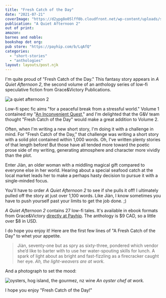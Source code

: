 ```yaml
---
title: "Fresh Catch of the Day"
date: "2021-07-21"
coverImage: "https://d2ypg8o05lff0b.cloudfront.net/wp-content/uploads/sites/3/2021/07/21222521/GV_AQA2_cover.jpg"
publication: "A Quiet Afternoon 2"
out of print:
amazon: 
barnes and noble: 
bookshop dot org:
pub store: "https://payhip.com/b/LqAfQ"
categories:
  - "short-stories"
  - "anthologies"
layout: layouts/post.njk
---
```


I'm quite proud of "Fresh Catch of the Day." This fantasy story appears in _A Quiet Afternoon 2_, the second volume of an anthology series of low-fi speculative fiction from Grace&Victory Publications.

![a quiet afternoon 2](https://d2ypg8o05lff0b.cloudfront.net/wp-content/uploads/sites/3/2021/07/21222521/GV_AQA2_cover.jpg)

Low-fi spec fic aims "for a peaceful break from a stressful world." Volume 1 contained my "[An Inconvenient Quest,](/creative-works/an-inconvenient-quest/)" and I'm delighted that the G&V team thought "Fresh Catch of the Day" would make a great addition to Volume 2.

Often, when I'm writing a new short story, I'm doing it with a challenge in mind. For "Fresh Catch of the Day," that challenge was writing a short story with a solid plot contained within 1,000 words. Oh, I've written plenty stories of that length before! But those have all tended more toward the poetic prose side of my writing, generating atmosphere and character more vividly than the plot.

Enter Jiàn, an older woman with a middling magical gift compared to everyone else in her world. Hearing about a special seafood catch at the local market leads her to make a perhaps hasty decision to pursue it with a single-minded focus.

You'll have to order _A Quiet Afternoon 2_ to see if she pulls it off! I ultimately pulled off the story at just over 1,100 words. Like Jiàn, I know sometimes you have to push yourself past your limits to get the job done. ;)

_A Quiet Afternoon 2_ contains 27 low-fi tales. It's available in ebook formats from Grace&Victory [directly at Payhip](https://payhip.com/b/LqAfQ). The anthology is $9 CAD, so a little over $8 in USD.

I do hope you enjoy it! Here are the first few lines of "A Fresh Catch of the Day" to whet your appetite.

> Jiàn, seventy-one but as spry as sixty-three, pondered which vendor she’d like to barter with to use her water-spouting skills for lunch. A spark of light about as bright and fast-fizzling as a firecracker caught her eye. _Ah, the light-weavers are at work._

And a photograph to set the mood:

![oysters, hog island, the gourmez, nz wine](https://d2ypg8o05lff0b.cloudfront.net/wp-content/uploads/sites/3/pages/NZWine-14-768x1024.jpg) *An oyster chef at work.*

I hope you enjoy "Fresh Catch of the Day!"
